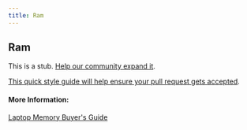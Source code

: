 ```yaml
---
title: Ram
---
```


## Ram

This is a stub. [Help our community expand it](https://github.com/freeCodeCamp/guide-articles/tree/master/articles/Computer-Hardware/RAM/index.md).

[This quick style guide will help ensure your pull request gets accepted](https://github.com/freeCodeCamp/guide-articles/blob/master/README.md).

<!-- The article goes here, in GitHub-flavored Markdown. Feel free to add YouTube videos, images, and CodePen/JSBin embeds  -->

#### More Information:
<!-- Please add any articles you think might be helpful to read before writing the article -->


[Laptop Memory Buyer's Guide](https://www.lifewire.com/laptop-memory-buyers-guide-833024)
